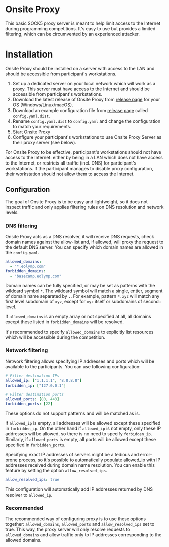 # Onsite Proxy

This basic SOCK5 proxy server is meant to help limit access to the Internet during programming competitions. It's easy to use but provides a limited filtering, which can be circumvented by an experienced attacker.

# Installation

Onsite Proxy should be installed on a server with access to the LAN and should be accessible from participant's workstations. 

1. Set up a dedicated server on your local network which will work as a proxy. This server must have access to the Internet and should be accessible from participant's workstations.
2. Download the latest release of Onsite Proxy from [release page](https://github.com/eolymp/onsite/releases) for your OS (Windows/Linux/macOS).
3. Download an example configuration file from [release page](https://github.com/eolymp/onsite/releases) called `config.yaml.dist`.
4. Rename `config.yaml.dist` to `config.yaml` and change the configuration to match your requirements.
5. Start Onsite Proxy
6. Configure your participant's workstations to use Onsite Proxy Server as their proxy server (see below).

For Onsite Proxy to be effective, participant's workstations should not have access to the Internet: either by being in a LAN which does not have access to the Internet, or restricts all traffic (incl. DNS) for participant's workstations. 
If the participant manages to disable proxy configuration, their workstation should not allow them to access the Internet.

## Configuration

The goal of Onsite Proxy is to be easy and lightweight, so it does not inspect traffic and only applies filtering rules on DNS resolution and network levels.

### DNS filtering

Onsite Proxy acts as a DNS resolver, it will receive DNS requests, check domain names against the allow-list and, if allowed, will proxy the request to the default DNS server. You can specify which domain names are allowed in the `config.yaml`.

```yaml
allowed_domains:
  - "*.eolymp.com"
forbidden_domains:
  - "basecamp.eolymp.com"
```

Domain names can be fully specified, or may be set as patterns with the wildcard symbol `*`. The wildcard symbol will match a single, entier, segment of domain name separated by `.`. For example, pattern `*.xyz` will match any first level subdomain of `xyz`, except for `xyz` itself or subdomains of second+ level.

If `allowed_domains` is an empty array or not specified at all, all domains except these listed in `forbidden_domains` will be resolved.

It's recommended to specify `allowed_domains` to explicitly list resources which will be accessible during the competition.

### Network filtering

Network filtering allows specifying IP addresses and ports which will be available to the participants. You can use following configuration:

```yaml
# Filter destination IPs
allowed_ip: ["1.1.1.1", "8.8.8.8"]
forbidden_ip: ["127.0.0.1"]

# Filter destination ports
allowed_ports: [80, 443]
forbidden_ports: [22]
```

These options do not support patterns and will be matched as is.

If `allowed_ip` is empty, all addresses will be allowed except these specified in `forbidden_ip`. On the other hand if `allowed_ip` is not empty, only these IP addresses will be allowed, so there is no need to specify `forbidden_ip`. Similarly, if `allowed_ports` is empty, all ports will be allowed except these specified in `forbidden_ports`.

Specifying exact IP addresses of servers might be a tedious and error-prone process, so it's possible to automatically populate allowed_ip with IP addresses received during domain name resolution. You can enable this feature by setting the option `allow_resolved_ips`.

```yaml
allow_resolved_ips: true
```

This configuration will automatically add IP addresses returned by DNS resolver to `allowed_ip`.

### Recommended

The recommended way of configuring proxy is to use these options together: `allowed_domains`, `allowed_ports` and `allow_resolved_ips` set to true. This way, the proxy server will only resolve requests to `allowed_domains` and allow traffic only to IP addresses corresponding to the allowed domains.
